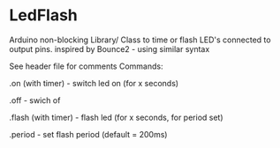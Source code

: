 # LedFlash
Arduino non-blocking Library/ Class to time or flash LED's connected to output pins.
inspired by Bounce2 - using similar syntax

See header file for comments
Commands:

.on (with timer)  - switch led on (for x seconds)

.off - swich of

.flash (with timer) - flash led (for x seconds, for period set)

.period - set flash period (default = 200ms)

